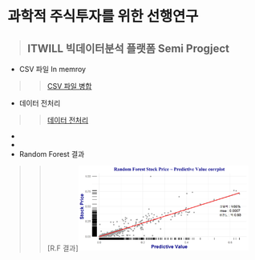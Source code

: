 과학적 주식투자를 위한 선행연구
=======================
>ITWILL 빅데이터분석 플랫폼 Semi Progject
>-----------------------------------
* CSV 파일 In memroy
>> [CSV 파일 병합](https://github.com/DominKim/Domin/blob/master/ITWILL_Semiproject/Join_rawdata.R)
* 데이터 전처리
>> [데이터 전처리](https://github.com/DominKim/Domin/blob/master/ITWILL_Semiproject/data_preprocessing.R)
*
*
* Random Forest 결과
>> [R.F 결과]<img src="./ITWILL_Semiproject/output/랜덤포레스트결과값 상관도.png" width="80%" height="50%"></img>
